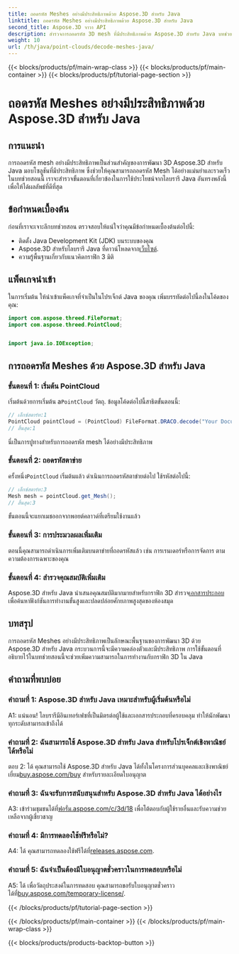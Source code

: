 ```yaml
---
title: ถอดรหัส Meshes อย่างมีประสิทธิภาพด้วย Aspose.3D สำหรับ Java
linktitle: ถอดรหัส Meshes อย่างมีประสิทธิภาพด้วย Aspose.3D สำหรับ Java
second_title: Aspose.3D จาวา API
description: สำรวจการถอดรหัส 3D mesh ที่มีประสิทธิภาพด้วย Aspose.3D สำหรับ Java บทช่วยสอนทีละขั้นตอนสำหรับนักพัฒนา
weight: 10
url: /th/java/point-clouds/decode-meshes-java/
---
```


{{< blocks/products/pf/main-wrap-class >}}
{{< blocks/products/pf/main-container >}}
{{< blocks/products/pf/tutorial-page-section >}}

# ถอดรหัส Meshes อย่างมีประสิทธิภาพด้วย Aspose.3D สำหรับ Java

## การแนะนำ

การถอดรหัส mesh อย่างมีประสิทธิภาพเป็นส่วนสำคัญของการพัฒนา 3D Aspose.3D สำหรับ Java มอบโซลูชันที่มีประสิทธิภาพ ซึ่งช่วยให้คุณสามารถถอดรหัส Mesh ได้อย่างแม่นยำและรวดเร็ว ในบทช่วยสอนนี้ เราจะสำรวจขั้นตอนที่เกี่ยวข้องในการใช้ประโยชน์จากไลบรารี Java อันทรงพลังนี้เพื่อให้ได้ผลลัพธ์ที่ดีที่สุด

## ข้อกำหนดเบื้องต้น

ก่อนที่เราจะเจาะลึกบทช่วยสอน ตรวจสอบให้แน่ใจว่าคุณมีข้อกำหนดเบื้องต้นต่อไปนี้:

- ติดตั้ง Java Development Kit (JDK) บนระบบของคุณ
-  Aspose.3D สำหรับไลบรารี Java ที่ดาวน์โหลดจาก[เว็บไซต์](https://releases.aspose.com/3d/java/).
- ความรู้พื้นฐานเกี่ยวกับแนวคิดกราฟิก 3 มิติ

## แพ็คเกจนำเข้า

ในการเริ่มต้น ให้นำเข้าแพ็คเกจที่จำเป็นในโปรเจ็กต์ Java ของคุณ เพิ่มบรรทัดต่อไปนี้ลงในโค้ดของคุณ:

```java
import com.aspose.threed.FileFormat;
import com.aspose.threed.PointCloud;


import java.io.IOException;
```

## การถอดรหัส Meshes ด้วย Aspose.3D สำหรับ Java

### ขั้นตอนที่ 1: เริ่มต้น PointCloud

 เริ่มต้นด้วยการเริ่มต้น a`PointCloud` วัตถุ. ข้อมูลโค้ดต่อไปนี้สาธิตขั้นตอนนี้:

```java
// เอ็กซ์สตาร์ท:1
PointCloud pointCloud = (PointCloud) FileFormat.DRACO.decode("Your Document Directory" + "point_cloud_no_qp.drc");
// สิ้นสุด:1
```

นี่เป็นการปูทางสำหรับการถอดรหัส mesh ได้อย่างมีประสิทธิภาพ

### ขั้นตอนที่ 2: ถอดรหัสตาข่าย

 ครั้งหนึ่ง`PointCloud` เริ่มต้นแล้ว ดำเนินการถอดรหัสตาข่ายต่อไป ใช้รหัสต่อไปนี้:

```java
// เอ็กซ์สตาร์ท:3
Mesh mesh = pointCloud.get_Mesh();
// สิ้นสุด:3
```

ขั้นตอนนี้จะแยกเมชออกจากพอยต์คลาวด์ที่เตรียมใช้งานแล้ว

### ขั้นตอนที่ 3: การประมวลผลเพิ่มเติม

ตอนนี้คุณสามารถดำเนินการเพิ่มเติมบนตาข่ายที่ถอดรหัสแล้ว เช่น การเรนเดอร์หรือการจัดการ ตามความต้องการเฉพาะของคุณ

### ขั้นตอนที่ 4: สำรวจคุณสมบัติเพิ่มเติม

 Aspose.3D สำหรับ Java นำเสนอคุณสมบัติมากมายสำหรับกราฟิก 3D สำรวจ[เอกสารประกอบ](https://reference.aspose.com/3d/java/) เพื่อค้นหาฟังก์ชันการทำงานขั้นสูงและปลดปล่อยศักยภาพสูงสุดของห้องสมุด

## บทสรุป

การถอดรหัส Meshes อย่างมีประสิทธิภาพเป็นลักษณะพื้นฐานของการพัฒนา 3D ด้วย Aspose.3D สำหรับ Java กระบวนการนี้จะมีความคล่องตัวและมีประสิทธิภาพ การใช้ขั้นตอนที่อธิบายไว้ในบทช่วยสอนนี้จะช่วยเพิ่มความสามารถในการทำงานกับกราฟิก 3D ใน Java

## คำถามที่พบบ่อย

### คำถามที่ 1: Aspose.3D สำหรับ Java เหมาะสำหรับผู้เริ่มต้นหรือไม่

A1: แน่นอน! ไลบรารีมีอินเทอร์เฟซที่เป็นมิตรต่อผู้ใช้และเอกสารประกอบที่ครอบคลุม ทำให้นักพัฒนาทุกระดับสามารถเข้าถึงได้

### คำถามที่ 2: ฉันสามารถใช้ Aspose.3D สำหรับ Java สำหรับโปรเจ็กต์เชิงพาณิชย์ได้หรือไม่

 ตอบ 2: ได้ คุณสามารถใช้ Aspose.3D สำหรับ Java ได้ทั้งในโครงการส่วนบุคคลและเชิงพาณิชย์ เยี่ยม[buy.aspose.com/buy](https://purchase.aspose.com/buy) สำหรับรายละเอียดใบอนุญาต

### คำถามที่ 3: ฉันจะรับการสนับสนุนสำหรับ Aspose.3D สำหรับ Java ได้อย่างไร

A3: เข้าร่วมชุมชนได้ที่[ฟอรั่ม.aspose.com/c/3d/18](https://forum.aspose.com/c/3d/18) เพื่อโต้ตอบกับผู้ใช้รายอื่นและรับความช่วยเหลือจากผู้เชี่ยวชาญ

### คำถามที่ 4: มีการทดลองใช้ฟรีหรือไม่?

 A4: ได้ คุณสามารถทดลองใช้ฟรีได้ที่[releases.aspose.com](https://releases.aspose.com/).

### คำถามที่ 5: ฉันจำเป็นต้องมีใบอนุญาตชั่วคราวในการทดสอบหรือไม่

 A5: ได้ เพื่อวัตถุประสงค์ในการทดสอบ คุณสามารถขอรับใบอนุญาตชั่วคราวได้ที่[buy.aspose.com/temporary-license/](https://purchase.aspose.com/temporary-license/).

{{< /blocks/products/pf/tutorial-page-section >}}

{{< /blocks/products/pf/main-container >}}
{{< /blocks/products/pf/main-wrap-class >}}

{{< blocks/products/products-backtop-button >}}
